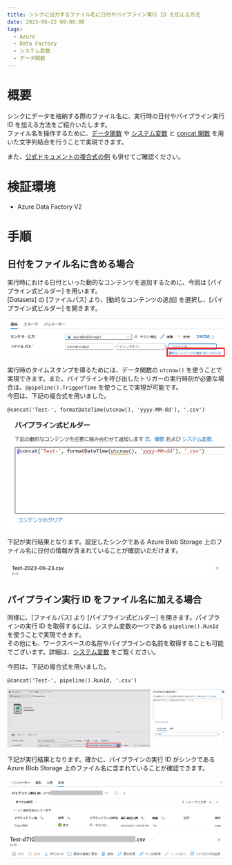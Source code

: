 ```yaml
---
title: シンクに出力するファイル名に日付やパイプライン実行 ID を加える方法
date: 2023-06-22 09:00:00
tags:
  - Azure
  - Data Factory
  - システム変数
  - データ関数
---
```



# 概要
シンクにデータを格納する際のファイル名に、実行時の日付やパイプライン実行 ID を加える方法をご紹介いたします。  
ファイル名を操作するために、[データ関数](https://learn.microsoft.com/ja-jp/azure/data-factory/control-flow-expression-language-functions#date-functions) や [システム変数](https://learn.microsoft.com/ja-jp/azure/data-factory/control-flow-system-variables) と [concat 関数](https://learn.microsoft.com/ja-jp/azure/data-factory/control-flow-expression-language-functions#concat) を用いた文字列結合を行うことで実現できます。  

また、[公式ドキュメントの複合式の例](https://learn.microsoft.com/ja-jp/azure/data-factory/control-flow-expression-language-functions#complex-expression-example) も併せてご確認ください。


# 検証環境
- Azure Data Factory V2

# 手順
## 日付をファイル名に含める場合
実行時における日付といった動的なコンテンツを追加するために、今回は [パイプライン式ビルダー] を用います。  
[Datasets] の [ファイルパス] より、[動的なコンテンツの追加] を選択し、[パイプライン式ビルダー] を開きます。

![](./how-to-add-variables-to-sink-filename-in-copy-activity/date-setting-1.png)   

実行時のタイムスタンプを得るためには、データ関数の `utcnow()` を使うことで実現できます。また、パイプラインを呼び出したトリガーの実行時刻が必要な場合は、`@pipeline().TriggerTime` を使うことで実現が可能です。  
今回は、下記の複合式を用いました。
```
@concat('Test-', formatDateTime(utcnow(), 'yyyy-MM-dd'), '.csv')
```

![](./how-to-add-variables-to-sink-filename-in-copy-activity/date-setting-2.png)   


下記が実行結果となります。設定したシンクである Azure Blob Storage 上のファイル名に日付の情報が含まれていることが確認いただけます。

![](./how-to-add-variables-to-sink-filename-in-copy-activity/date-result-1.png) 


## パイプライン実行 ID をファイル名に加える場合

同様に、[ファイルパス] より [パイプライン式ビルダー] を開きます。パイプラインの実行 ID を取得するには、システム変数の一つである `pipeline().RunId` を使うことで実現できます。  
その他にも、ワークスペースの名前やパイプラインの名前を取得することも可能でございます。詳細は、[システム変数](https://learn.microsoft.com/ja-jp/azure/data-factory/control-flow-system-variables) をご覧ください。  

今回は、下記の複合式を用いました。
```
@concat('Test-', pipeline().RunId, '.csv')
```
![](./how-to-add-variables-to-sink-filename-in-copy-activity/runid-setting-1.png)   

下記が実行結果となります。確かに、パイプラインの実行 ID がシンクである Azure Blob Storage 上のファイル名に含まれていることが確認できます。

![](./how-to-add-variables-to-sink-filename-in-copy-activity/runid-result-1.png)   
![](./how-to-add-variables-to-sink-filename-in-copy-activity/runid-result-2.png)   
